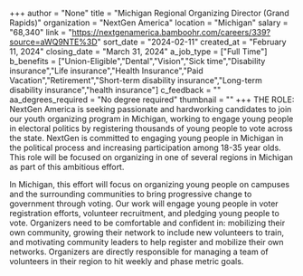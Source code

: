 +++
author = "None"
title = "Michigan Regional Organizing Director (Grand Rapids)"
organization = "NextGen America"
location = "Michigan"
salary = "68,340"
link = "https://nextgenamerica.bamboohr.com/careers/339?source=aWQ9NTE%3D"
sort_date = "2024-02-11"
created_at = "February 11, 2024"
closing_date = "March 31, 2024"
a_job_type = ["Full Time"]
b_benefits = ["Union-Eligible","Dental","Vision","Sick time","Disability insurance","Life insurance","Health Insurance","Paid Vacation","Retirement","Short-term disability insurance","Long-term disability insurance","health insurance"]
c_feedback = ""
aa_degrees_required = "No degree required"
thumbnail = ""
+++
THE ROLE: 
NextGen America is seeking passionate and hardworking candidates to join our youth organizing program in Michigan, working to engage young people in electoral politics by registering thousands of young people to vote across the state. NextGen is committed to engaging young people in Michigan in the political process and increasing participation among 18-35 year olds. This role will be focused on organizing in one of several regions in Michigan as part of this ambitious effort. 

In Michigan, this effort will focus on organizing young people on campuses and the surrounding communities to bring progressive change to government through voting. Our work will engage young people in voter registration efforts, volunteer recruitment, and pledging young people to vote. Organizers need to be comfortable and confident in: mobilizing their own community, growing their network to include new volunteers to train, and motivating community leaders to help register and mobilize their own networks. Organizers are directly responsible for managing a team of volunteers in their region to hit weekly and phase metric goals. 